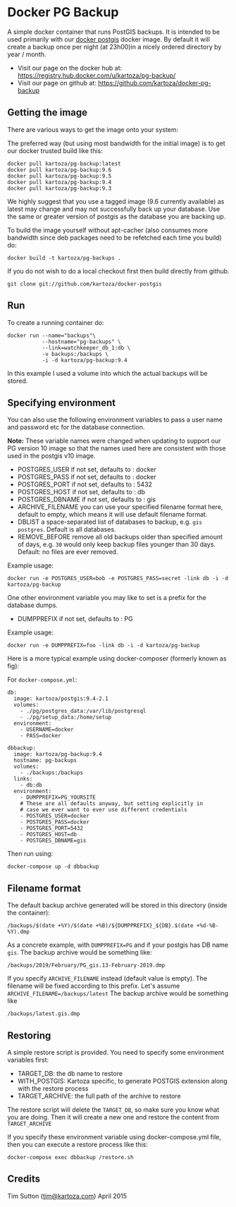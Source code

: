 # Docker PG Backup


A simple docker container that runs PostGIS backups. It is intended to be used
primarily with our [docker postgis](https://github.com/kartoza/docker-postgis)
docker image. By default it will create a backup once per night (at 23h00)in a
nicely ordered directory by year / month.

* Visit our page on the docker hub at: https://registry.hub.docker.com/u/kartoza/pg-backup/
* Visit our page on github at: https://github.com/kartoza/docker-pg-backup


## Getting the image

There are various ways to get the image onto your system:


The preferred way (but using most bandwidth for the initial image) is to
get our docker trusted build like this:


```
docker pull kartoza/pg-backup:latest
docker pull kartoza/pg-backup:9.6
docker pull kartoza/pg-backup:9.5
docker pull kartoza/pg-backup:9.4
docker pull kartoza/pg-backup:9.3
```

We highly suggest that you use a tagged image (9.6 currently available) as
latest may change and may not successfully back up your database. Use the same or
greater version of postgis as the database you are backing up.


To build the image yourself without apt-cacher (also consumes more bandwidth
since deb packages need to be refetched each time you build) do:

```
docker build -t kartoza/pg-backups .
```

If you do not wish to do a local checkout first then build directly from github.

```
git clone git://github.com/kartoza/docker-postgis
```

## Run


To create a running container do:

```
docker run --name="backups"\
           --hostname="pg-backups" \
           --link=watchkeeper_db_1:db \
           -v backups:/backups \
           -i -d kartoza/pg-backup:9.4
```

In this example I used a volume into which the actual backups will be
stored.

## Specifying environment


You can also use the following environment variables to pass a
user name and password etc for the database connection.

**Note:** These variable names were changed when updating to support our PG version 10 image so that the names used here are consistent with those used in the postgis v10 image.

* POSTGRES_USER if not set, defaults to : docker
* POSTGRES_PASS if not set, defaults to : docker
* POSTGRES_PORT if not set, defaults to : 5432
* POSTGRES_HOST if not set, defaults to : db
* POSTGRES_DBNAME if not set, defaults to : gis
* ARCHIVE_FILENAME you can use your specified filename format here, default to empty, which means it will use default filename format.
* DBLIST a space-separated list of databases to backup, e.g. `gis postgres`. Default is all databases.
* REMOVE_BEFORE remove all old backups older than specified amount of days, e.g. `30` would only keep backup files younger than 30 days. Default: no files are ever removed.

Example usage:

```
docker run -e POSTGRES_USER=bob -e POSTGRES_PASS=secret -link db -i -d kartoza/pg-backup
```

One other environment variable you may like to set is a prefix for the
database dumps.

* DUMPPREFIX if not set, defaults to : PG

Example usage:

```
docker run -e DUMPPREFIX=foo -link db -i -d kartoza/pg-backup
```

Here is a more typical example using docker-composer (formerly known as fig):

For ``docker-compose.yml``:

```
db:
  image: kartoza/postgis:9.4-2.1
  volumes:
    - ./pg/postgres_data:/var/lib/postgresql
    - ./pg/setup_data:/home/setup
  environment:
    - USERNAME=docker
    - PASS=docker

dbbackup:
  image: kartoza/pg-backup:9.4
  hostname: pg-backups
  volumes:
    - ./backups:/backups
  links:
    - db:db
  environment:
    - DUMPPREFIX=PG_YOURSITE
    # These are all defaults anyway, but setting explicitly in
    # case we ever want to ever use different credentials
    - POSTGRES_USER=docker
    - POSTGRES_PASS=docker
    - POSTGRES_PORT=5432
    - POSTGRES_HOST=db
    - POSTGRES_DBNAME=gis  
```

Then run using:

```
docker-compose up -d dbbackup
```

## Filename format

The default backup archive generated will be stored in this directory (inside the container):

```
/backups/$(date +%Y)/$(date +%B)/${DUMPPREFIX}_${DB}.$(date +%d-%B-%Y).dmp
```

As a concrete example, with `DUMPPREFIX=PG` and if your postgis has DB name `gis`.
The backup archive would be something like:

```
/backups/2019/February/PG_gis.13-February-2019.dmp
```

If you specify `ARCHIVE_FILENAME` instead (default value is empty). The
filename will be fixed according to this prefix.
Let's assume `ARCHIVE_FILENAME=/backups/latest`
The backup archive would be something like

```
/backups/latest.gis.dmp
```

## Restoring

A simple restore script is provided.
You need to specify some environment variables first:

 * TARGET_DB: the db name to restore
 * WITH_POSTGIS: Kartoza specific, to generate POSTGIS extension along with the restore process
 * TARGET_ARCHIVE: the full path of the archive to restore

 The restore script will delete the `TARGET_DB`, so make sure you know what you are doing.
 Then it will create a new one and restore the content from `TARGET_ARCHIVE`

 If you specify these environment variable using docker-compose.yml file,
 then you can execute a restore process like this:

 ```
 docker-compose exec dbbackup /restore.sh
 ```

## Credits

Tim Sutton (tim@kartoza.com)
April 2015
